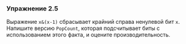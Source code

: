 ### Упражнение 2.5

Выражение ```x&(x-1)``` сбрасывает крайний справа ненулевой бит ```x```.
Напишите версию ```PopCount```, которая подсчитывает биты с использованием этого факта,
и оцените производительность.
